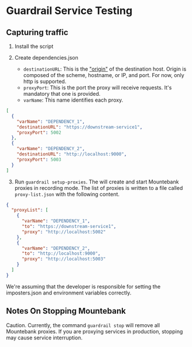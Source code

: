 # Guardrail Service Testing

## Capturing traffic

1. Install the script
2. Create dependencies.json

   - `destinationURL`: This is the ["origin"](https://nodejs.org/api/url.html#url_url_origin) of the destination host. Origin is composed of the scheme, hostname, or IP, and port.
     For now, only http is supported.
   - `proxyPort`: This is the port the proxy will receive requests. It's mandatory that one is provided.
   - `varName`: This name identifies each proxy.

```JSON
[
  {
    "varName": "DEPENDENCY_1",
    "destinationURL": "https://downstream-service1",
    "proxyPort": 5002
  },
  {
    "varName": "DEPENDENCY_2",
    "destinationURL": "http://localhost:9000",
    "proxyPort": 5003
  }
]
```

3. Run `guardrail setup-proxies`. The will create and start Mountebank proxies in recording mode. The list of proxies is written to a file called `proxy-list.json` with the following content.

```JSON
{
  "proxyList": [
    {
      "varName": "DEPENDENCY_1",
      "to": "https://downstream-service1",
      "proxy": "http://localhost:5002"
    },
    {
      "varName": "DEPENDENCY_2",
      "to": "http://localhost:9000",
      "proxy": "http://localhost:5003"
    }
  ]
}
```

We're assuming that the developer is responsible for setting the imposters.json and environment variables correctly.

## Notes On Stopping Mountebank

Caution. Currently, the command `guardrail stop` will remove all Mountebank proxies. If you are proxying services in production, stopping may cause service interruption.
